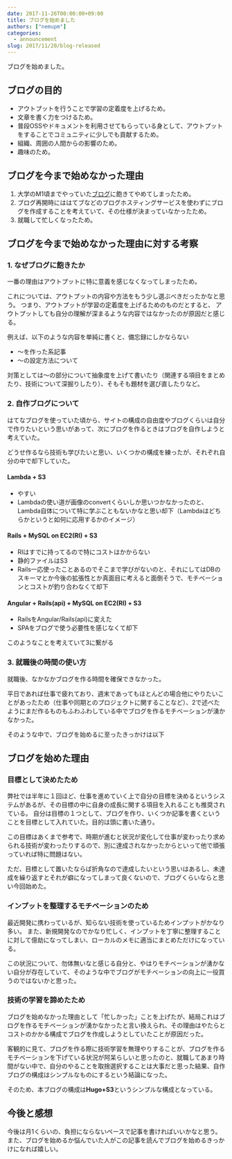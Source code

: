 ```yaml
---
date: 2017-11-26T00:00:00+09:00
title: ブログを始めました
authors: ["nemupm"]
categories:
  - announcement
slug: 2017/11/20/blog-released
---
```


ブログを始めました。

## ブログの目的

* アウトプットを行うことで学習の定着度を上げるため。
* 文章を書く力をつけるため。
* 普段OSSやドキュメントを利用させてもらっている身として、アウトプットをすることでコミュニティに少しでも貢献するため。
* 組織、周囲の人間からの影響のため。
* 趣味のため。

## ブログを今まで始めなかった理由

1. 大学のM1頃までやっていた[ブログ](http://nemupm.hatenablog.com/)に飽きてやめてしまったため。
2. ブログ再開時にははてブなどのブログホスティングサービスを使わずにブログを作成することを考えていて、その仕様が決まっていなかったため。
3. 就職して忙しくなったため。

## ブログを今まで始めなかった理由に対する考察

### 1. なぜブログに飽きたか

一番の理由はアウトプットに特に意義を感じなくなってしまったため。

これについては、アウトプットの内容や方法をもう少し選ぶべきだったかなと思う。
つまり、アウトプットが学習の定着度を上げるためのものだとすると、
アウトプットしても自分の理解が深まるような内容ではなかったのが原因だと感じる。

例えば、以下のような内容を単純に書くと、備忘録にしかならない

* 〜を作った系記事
* 〜の設定方法について

対策としては〜の部分について抽象度を上げて書いたり（関連する項目をまとめたり、技術について深掘りしたり）、そもそも題材を選び直したりなど。

### 2. 自作ブログについて

はてなブログを使っていた頃から、サイトの構成の自由度やブログくらいは自分で作りたいという思いがあって、次にブログを作るときはブログを自作しようと考えていた。

どうせ作るなら技術も学びたいと思い、いくつかの構成を練ったが、それぞれ自分の中で却下していた。

#### Lambda + S3
	
* やすい
* Lambdaの使い道が画像のconvertくらいしか思いつかなかったのと、Lambda自体について特に学ぶこともないかなと思い却下（Lambdaはどちらかというと如何に応用するかのイメージ）

#### Rails + MySQL on EC2(RI) + S3

* RIはすでに持ってるので特にコストはかからない
* 静的ファイルはS3
* Rails一応使ったことあるのでそこまで学びがないのと、それにしてはDBのスキーマとか今後の拡張性とか真面目に考えると面倒そうで、モチベーションとコストが釣り合わなくて却下

#### Angular + Rails(api) + MySQL on EC2(RI) + S3

* RailsをAngular/Rails(api)に変えた
* SPAをブログで使う必要性を感じなくて却下

このようなことを考えていて3に繋がる

### 3. 就職後の時間の使い方

就職後、なかなかブログを作る時間を確保できなかった。

平日であれば仕事で疲れており、週末であってもほとんどの場合他にやりたいことがあったため（仕事や同期とのプロジェクトに関することなど）、2で述べたようにまだ作るものもふわふわしている中でブログを作るモチベーションが湧かなかった。

そのような中で、ブログを始めるに至ったきっかけは以下

## ブログを始めた理由

### 目標として決めたため

弊社では半年に１回ほど、仕事を進めていく上で自分の目標を決めるというシステムがあるが、その目標の中に自身の成長に関する項目を入れることも推奨されている。
自分は目標の１つとして、ブログを作り、いくつか記事を書くということを目標として入れていた。目的は頭に書いた通り。

この目標はあくまで参考で、時期が進むと状況が変化して仕事が変わったり求められる技術が変わったりするので、別に達成されなかったからといって他で頑張っていれば特に問題はない。

ただ、目標として置いたならば折角なので達成したいという思いはあるし、未達成を繰り返すとそれが癖になってしまって良くないので、ブログくらいならと思い今回始めた。

### インプットを整理するモチベーションのため

最近開発に携わっているが、知らない技術を使っているためインプットがかなり多い。
また、新規開発なのでかなり忙しく、インプットを丁寧に整理することに対して億劫になってしまい、ローカルのメモに適当にまとめただけになっている。

この状況について、勿体無いなと感じる自分と、やはりモチベーションが湧かない自分が存在していて、そのような中でブログがモチベーションの向上に一役買うのではないかと思った。

### 技術の学習を諦めたため

ブログを始めなかった理由として「忙しかった」ことを上げたが、結局これはブログを作るモチベーションが湧かなかったと言い換えられ、その理由はやたらとコストのかかる構成でブログを作成しようとしていたことが原因だった。

客観的に見て、ブログを作る際に技術学習を無理やりすることが、ブログを作るモチベーションを下げている状況が阿呆らしいと思ったのと、就職してあまり時間がない中で、自分のやることを取捨選択することは大事だと思った結果、自作ブログの構成はシンプルなものにするという結論になった。

そのため、本ブログの構成は**Hugo+S3**というシンプルな構成となっている。

## 今後と感想

今後は月1くらいの、負担にならないペースで記事を書ければいいかなと思う。また、ブログを始めるか悩んでいた人がこの記事を読んでブログを始めるきっかけになれば嬉しい。
